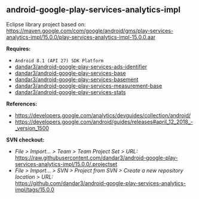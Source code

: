 ## android-google-play-services-analytics-impl

Eclipse library project based on:<br/>
https://maven.google.com/com/google/android/gms/play-services-analytics-impl/15.0.0/play-services-analytics-impl-15.0.0.aar

**Requires:**
- `Android 8.1 (API 27) SDK Platform`
- [dandar3/android-google-play-services-ads-identifier](https://github.com/dandar3/android-google-play-services-ads-identifier/tree/15.0.0)
- [dandar3/android-google-play-services-base](https://github.com/dandar3/android-google-play-services-base/tree/15.0.0)
- [dandar3/android-google-play-services-basement](https://github.com/dandar3/android-google-play-services-basement/tree/15.0.0)
- [dandar3/android-google-play-services-measurement-base](https://github.com/dandar3/android-google-play-services-measurement-base/tree/15.0.0)
- [dandar3/android-google-play-services-stats](https://github.com/dandar3/android-google-play-services-stats/tree/15.0.0)

**References:**
- https://developers.google.com/analytics/devguides/collection/android/
- https://developers.google.com/android/guides/releases#april_12_2018_-_version_1500

**SVN checkout:**
- _File > Import... > Team > Team Project Set > URL:_<br/>
  https://raw.githubusercontent.com/dandar3/android-google-play-services-analytics-impl/15.0.0/.projectset
- _File > Import... > SVN > Project from SVN > Create a new repository location > URL:_<br/> 
  https://github.com/dandar3/android-google-play-services-analytics-impl/tags/15.0.0
